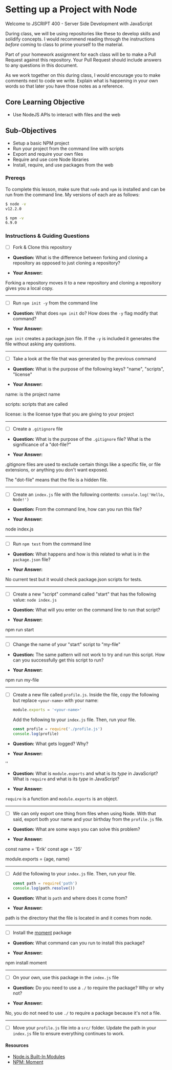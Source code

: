 # Setting up a Project with Node

Welcome to JSCRIPT 400 - Server Side Development with JavaScript

During class, we will be using repositories like these to develop skills and solidify concepts. I would recommend reading through the instructions _before_ coming to class to prime yourself to the material.

Part of your homework assignment for each class will be to make a Pull Request against this repository. Your Pull Request should include answers to any questions in this document.

As we work together on this during class, I would encourage you to make comments next to code we write. Explain what is happening in your own words so that later you have those notes as a reference.

## Core Learning Objective

*	Use NodeJS APIs to interact with files and the web

## Sub-Objectives

* Setup a basic NPM project
* Run your project from the command line with scripts
* Export and require your own files
* Require and use core Node libraries
* Install, require, and use packages from the web

### Prereqs

To complete this lesson, make sure that `node` and `npm` is installed and can be run from the command line. My versions of each are as follows:

```bash
$ node -v
v12.2.0

$ npm -v
6.9.0
```

### Instructions & Guiding Questions

- [ ] Fork & Clone this repository

* **Question:** What is the difference between forking and cloning a repository as opposed to just cloning a repository?

* **Your Answer:**

Forking a repository moves it to a new repository and cloning a repository gives you a local copy.

---

- [ ] Run `npm init -y` from the command line

* **Question:** What does `npm init` do? How does the `-y` flag modify that command?

* **Your Answer:**

`npm init` creates a package.json file. If the `-y` is included it generates the file without asking any questions.

---

- [ ] Take a look at the file that was generated by the previous command

* **Question:** What is the purpose of the following keys? "name", "scripts", "license"

* **Your Answer:**

name: is the project name

scripts: scripts that are called

license: is the license type that you are giving to your project

---

- [ ] Create a `.gitignore` file

* **Question:** What is the purpose of the `.gitignore` file? What is the significance of a "dot-file?"

* **Your Answer:**

.gitignore files are used to exclude certain things like a specific file, or file extensions, or anything you don't want exposed.

The "dot-file" means that the file is a hidden file.

---

- [ ] Create an `index.js` file with the following contents: `console.log('Hello, Node!')`

* **Question:** From the command line, how can you run this file?

* **Your Answer:**

node index.js

---

- [ ] Run `npm test` from the command line

* **Question:** What happens and how is this related to what is in the `package.json` file? 

* **Your Answer:**

No current test but it would check package.json scripts for tests.

---

- [ ] Create a new "script" command called "start" that has the following value: `node index.js`

* **Question:** What will you enter on the command line to run that script?

* **Your Answer:**

npm run start

---

- [ ] Change the name of your "start" script to "my-file"

* **Question:** The same pattern will not work to try and run this script. How can you successfully get this script to run?

* **Your Answer:**

npm run my-file

---

- [ ] Create a new file called `profile.js`. Inside the file, copy the following but replace `<your-name>` with your name:
  ```js
  module.exports = '<your-name>'
  ```

  Add the following to your `index.js` file. Then, run your file.
  ```js
  const profile = require('./profile.js')
  console.log(profile)
  ```

* **Question:** What gets logged? Why?

* **Your Answer:**

'<your-name>'

* **Question:** What is `module.exports` and what is its _type_ in JavaScript? What is `require` and what is its _type_ in JavaScript?

* **Your Answer:**

`require` is a function and `module.exports` is an object.

---

- [ ] We can only export one thing from files when using Node. With that said, export both your name and your birthday from the `profile.js` file.

* **Question:** What are some ways you can solve this problem?

* **Your Answer:**

const name = 'Erik'
const age = '35'

module.exports = {age, name}

---

- [ ] Add the following to your `index.js` file. Then, run your file.
  ```js
  const path = require('path')
  console.log(path.resolve())
  ```

* **Question:** What is `path` and where does it come from?

* **Your Answer:**

path is the directory that the file is located in and it comes from node.

---

- [ ] Install the [moment](https://www.npmjs.com/package/moment) package

* **Question:** What command can you run to install this package?

* **Your Answer:**

npm install moment

---

- [ ] On your own, use this package in the `index.js` file

* **Question:** Do you need to use a `./` to require the package? Why or why not?

* **Your Answer:**

No, you do not need to use `./` to require a package because it's not a file.

---

- [ ] Move your `profile.js` file into a `src/` folder. Update the path in your `index.js` file to ensure everything continues to work.

#### Resources

- [Node.js Built-In Modules](https://nodejs.org/dist/latest-v12.x/docs/api/)
- [NPM: Moment](https://www.npmjs.com/package/moment)